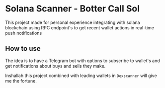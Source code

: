 # Solana Scanner - Botter Call Sol

This project made for personal experience integrating with solana blockchain using RPC endpoint's to get recent wallet actions in real-time push notifications

## How to use
The idea is to have a Telegram bot with options to subscribe to wallet's and get notifications about buys and sells they make.

Inshallah this project combined with leading wallets in `Dexscanner` will give me the fortune.
